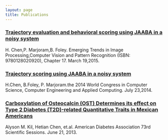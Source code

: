 ```yaml
---
layout: page
title: Publications
---
```

### [Trajectory evaluation and behavioral scoring using JAABA in a noisy system](http://www.sciencedirect.com/science/article/pii/B978012802045600017X)  
H. Chen,P. Marjoram,B. Foley. Emerging Trends in Image Processing,Computer Vision and Pattern Recognition (ISBN: 9780128020920), Chapter 17. March 19,2015.   

### [Trajectory scoring using JAABA in a noisy system](http://worldcomp-proceedings.com/proc/p2014/IPC2481.pdf)  
H.Chen, B.Foley, P. Marjoram.the 2014 World Congress in Computer Science, Computer Engineering and Applied Computing. July 23,2014.   

### [Carboxylation of Osteocalcin (OST) Determines its effect on Type 2 Diabetes (T2D)-related Quantitative Traits in Mexican Americans](http://www.abstractsonline.com/Plan/ViewAbstract.aspx?mID=3217&sKey=e68ac573-fe45-4c2f-9485-6270854fc10b&cKey=67116531-aa59-48ed-b187-a635646ff2ea&mKey=89918d6d-3018-4ea9-9d4f-711f98a7ae5d)  
Alyson M. Kil, Hetian Chen, et.al. American Diabetes Association 73rd Scientific Sessions. June 21, 2013.   